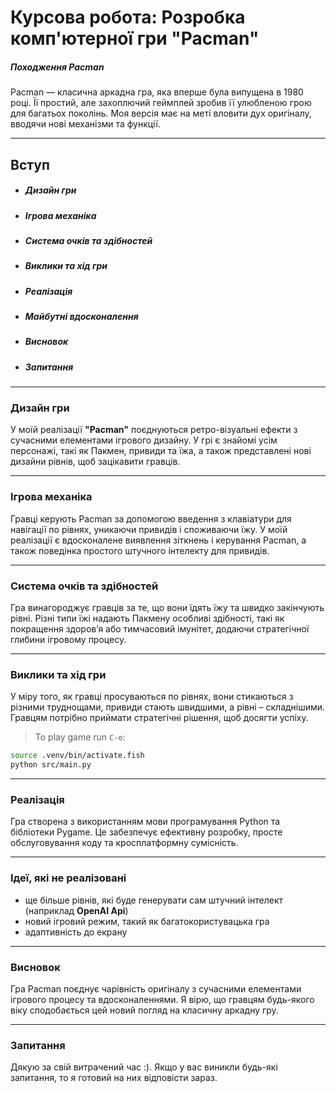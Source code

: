 # Курсова робота: Розробка комп'ютерної гри "Pacman"

##### Походження Pacman

Pacman — класична аркадна гра, яка вперше була випущена в 1980 році. Її простий, але захоплючий геймплей зробив її улюбленою грою для багатьох поколінь. Моя версія має на меті вловити дух оригіналу, вводячи нові механізми та функції.

---

## Вступ

- ##### Дизайн гри
- ##### Ігрова механіка
- ##### Система очків та здібностей
- ##### Виклики та хід гри
- ##### Реалізація
- ##### Майбутні вдосконалення
- ##### Висновок
- ##### Запитання

---

### Дизайн гри

У моїй реалізації **"Pacman"** поєднуються ретро-візуальні ефекти з сучасними елементами ігрового дизайну. У грі є знайомі усім персонажі, такі як Пакмен, привиди та їжа, а також представлені нові дизайни рівнів, щоб зацікавити гравців.

---

### Ігрова механіка

Гравці керують Pacman за допомогою введення з клавіатури для навігації по рівнях, уникаючи привидів і споживаючи їжу. У моїй реалізації є вдосконалене виявлення зіткнень і керування Pacman, а також поведінка простого штучного інтелекту для привидів.

---

### Система очків та здібностей

Гра винагороджує гравців за те, що вони їдять їжу та швидко закінчують рівні. Різні типи їжі надають Пакмену особливі здібності, такі як покращення здоров’я або тимчасовий імунітет, додаючи стратегічної глибини ігровому процесу.

---

### Виклики та хід гри

У міру того, як гравці просуваються по рівнях, вони стикаються з різними труднощами, привиди стають швидшими, а рівні – складнішими. Гравцям потрібно приймати стратегічні рішення, щоб досягти успіху.

> To play game run `C-e`:

```bash
source .venv/bin/activate.fish
python src/main.py
```

---

### Реалізація

Гра створена з використанням мови програмування Python та бібліотеки Pygame. Це забезпечує ефективну розробку, просте обслуговування коду та кросплатформну сумісність.

---

### Ідеї, які не реалізовані

- ще більше рівнів, які буде генерувати сам штучний інтелект (наприклад **OpenAI Api**)
- новий ігровий режим, такий як багатокористувацька гра
- адаптивність до екрану

---

### Висновок

Гра Pacman поєднує чарівність оригіналу з сучасними елементами ігрового процесу та вдосконаленнями. Я вірю, що гравцям будь-якого віку сподобається цей новий погляд на класичну аркадну гру.

---

### Запитання

Дякую за свій витрачений час :). Якщо у вас виникли будь-які запитання, то я готовий на них відповісти зараз.
